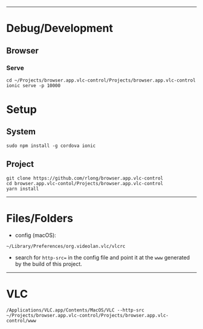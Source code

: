 

-------------------------------------------------------------------------------

Debug/Development
=================

Browser
-------

### Serve ###

```
cd ~/Projects/browser.app.vlc-control/Projects/browser.app.vlc-control
ionic serve -p 10000
```


Setup
=====

System
------

```
sudo npm install -g cordova ionic
```


Project
-------

```
git clone https://github.com/rlong/browser.app.vlc-control
cd browser.app.vlc-contol/Projects/browser.app.vlc-control
yarn install
```

-------------------------------------------------------------------------------

Files/Folders
=============

* config (macOS):
```
~/Library/Preferences/org.videolan.vlc/vlcrc
```

* search for `http-src=` in the config file and point it at the `www` generated by the build of this project.

-------------------------------------------------------------------------------

VLC
===


```
/Applications/VLC.app/Contents/MacOS/VLC --http-src ~/Projects/browser.app.vlc-control/Projects/browser.app.vlc-control/www
```

